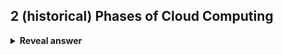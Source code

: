 ## 2 (historical) Phases of Cloud Computing
<details>
<summary><b>Reveal answer</b></summary>
1. Serverful computing<br>2. Serverless computing
</details>
